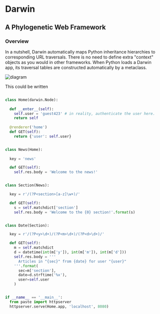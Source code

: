 Darwin
=============
A Phylogenetic Web Framework
--------------------------------------------

### Overview ###
In a nutshell, Darwin automatically maps Python inheritance hierarchies 
to corresponding URL traversals. There is no need to define extra "context" 
objects as you would in other frameworks. When Python loads a Darwin app, 
its traversal tables are constructed automatically by a metaclass.

![diagram](https://raw.github.com/basefook/Darwin/master/example.png)

This could be written

```python

class Home(darwin.Node):
  
  def __enter__(self):
    self.user = 'guest423' # in reality, authenticate the user here.
    return self
  
  @renderer('home')
  def GET(self):
    return {'user': self.user}


class News(Home):
  
  key = 'news'

  def GET(self):
    self.res.body = 'Welcome to the news!'


class Section(News):

  key = r'/(?P<section>[a-z]\w+)/'

  def GET(self):
    s = self.matchdict['section']
    self.res.body = 'Welcome to the {0} section!'.format(s)


class Date(Section):

  key = r'/(?P<y>\d+)/(?P<m>\d+)/(?P<d>\d+)/'

  def GET(self):
    m = self.matchdict
    d = datetime(int(m['y']), int(m['m']), int(m['d'])) 
    self.res.body = '''
      Articles in "{sec}" from {date} for user "{user}"
    '''.format(
      sec=m['section'], 
      date=d.strftime('%x'), 
      user=self.user
    )


if __name__ == '__main__':
  from paste import httpserver
  httpserver.serve(Home.app, 'localhost', 8080)
```
